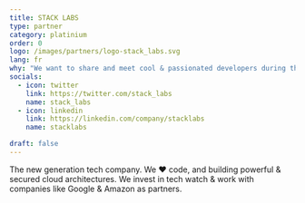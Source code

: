 ```yaml
---
title: STACK LABS
type: partner
category: platinium
order: 0
logo: /images/partners/logo-stack_labs.svg
lang: fr
why: "We want to share and meet cool & passionated developers during this incredible event !"
socials:
  - icon: twitter
    link: https://twitter.com/stack_labs
    name: stack_labs
  - icon: linkedin
    link: https://linkedin.com/company/stacklabs
    name: stacklabs

draft: false
---
```

The new generation tech company. We ❤️ code, and building powerful & secured cloud architectures. We invest in tech watch & work with companies like Google & Amazon as partners.
